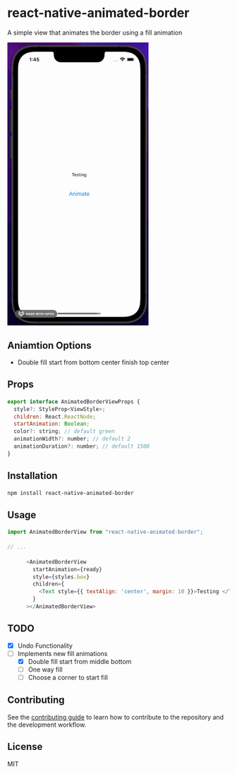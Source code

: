# react-native-animated-border
A simple view that animates the border using a fill animation

<!-- ![Simple Demo](demo/demo.gif) -->
<img src="demo/demo.gif" width="320">

## Aniamtion Options
* Double fill start from bottom center finish top center


## Props

```js
export interface AnimatedBorderViewProps {
  style?: StyleProp<ViewStyle>;
  children: React.ReactNode;
  startAnimation: Boolean;
  color?: string; // default green
  animationWidth?: number; // default 2
  animationDuration?: number; // default 1500
}
```


## Installation

```sh
npm install react-native-animated-border
```

## Usage

```js
import AnimatedBorderView from "react-native-animated-border";

// ...

      <AnimatedBorderView
        startAnimation={ready}
        style={styles.box}
        children={
          <Text style={{ textAlign: 'center', margin: 10 }}>Testing </Text>
        }
      ></AnimatedBorderView>
```

## TODO

* [X] Undo Functionality
* [ ] Implements new fill animations
    * [X] Double fill start from middle bottom
    * [ ] One way fill
    * [ ] Choose a corner to start fill
    
## Contributing

See the [contributing guide](CONTRIBUTING.md) to learn how to contribute to the repository and the development workflow.

## License

MIT
